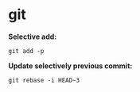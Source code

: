 # git

**Selective add:**
```
git add -p
```

**Update selectively previous commit:**
```
git rebase -i HEAD~3
```
